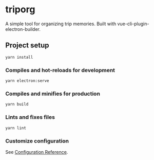 # triporg
A simple tool for organizing trip memories. Built with vue-cli-plugin-electron-builder.

## Project setup
```
yarn install
```

### Compiles and hot-reloads for development
```
yarn electron:serve
```

### Compiles and minifies for production
```
yarn build
```

### Lints and fixes files
```
yarn lint
```

### Customize configuration
See [Configuration Reference](https://cli.vuejs.org/config/).
